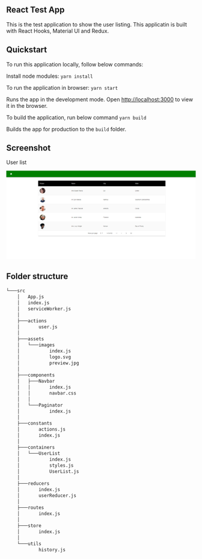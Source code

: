 ## React Test App

This is the test application to show the user listing. This applicatin is built with React Hooks, Material UI and Redux.

## Quickstart

To run this application locally, follow below commands:

Install node modules:
`yarn install`

To run the application in browser:
`yarn start`

Runs the app in the development mode.
Open [http://localhost:3000](http://localhost:3000) to view it in the browser.

To build the application, run below command
`yarn build`

Builds the app for production to the `build` folder.

## Screenshot

User list

![Alt text](/docs/userlist.png "User list")

## Folder structure

```
└───src
    │   App.js
    │   index.js
    │   serviceWorker.js
    │
    ├───actions
    │       user.js
    │
    ├───assets
    │   └───images
    │           index.js
    │           logo.svg
    │           preview.jpg
    │
    ├───components
    │   ├───Navbar
    │   │       index.js
    │   │       navbar.css
    │   │
    │   └───Paginator
    │           index.js
    │
    ├───constants
    │       actions.js
    │       index.js
    │
    ├───containers
    │   └───UserList
    │           index.js
    │           styles.js
    │           UserList.js
    │
    ├───reducers
    │       index.js
    │       userReducer.js
    │
    ├───routes
    │       index.js
    │
    ├───store
    │       index.js
    │
    └───utils
            history.js
			
```			